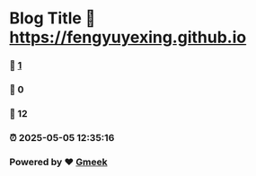 # Blog Title :link: https://fengyuyexing.github.io 
### :page_facing_up: [1](https://fengyuyexing.github.io/tag.html) 
### :speech_balloon: 0 
### :hibiscus: 12 
### :alarm_clock: 2025-05-05 12:35:16 
### Powered by :heart: [Gmeek](https://github.com/Meekdai/Gmeek)
